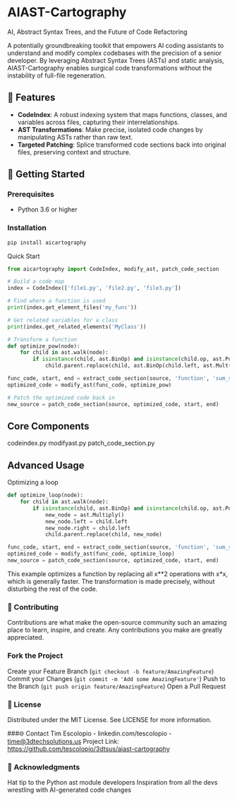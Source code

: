 # AIAST-Cartography
AI, Abstract Syntax Trees, and the Future of Code Refactoring

A potentially groundbreaking toolkit that empowers AI coding assistants to understand and modify complex codebases with the precision of a senior developer. By leveraging Abstract Syntax Trees (ASTs) and static analysis, AIAST-Cartography enables surgical code transformations without the instability of full-file regeneration.

## 🌟 Features

- **CodeIndex**: A robust indexing system that maps functions, classes, and variables across files, capturing their interrelationships.
- **AST Transformations**: Make precise, isolated code changes by manipulating ASTs rather than raw text.
- **Targeted Patching**: Splice transformed code sections back into original files, preserving context and structure.

## 🚀 Getting Started

### Prerequisites

- Python 3.6 or higher

### Installation

```bash
pip install aicartography
```

Quick Start
```python
from aicartography import CodeIndex, modify_ast, patch_code_section

# Build a code map
index = CodeIndex(['file1.py', 'file2.py', 'file3.py'])

# Find where a function is used
print(index.get_element_files('my_func'))

# Get related variables for a class
print(index.get_related_elements('MyClass'))

# Transform a function
def optimize_pow(node):
    for child in ast.walk(node):
        if isinstance(child, ast.BinOp) and isinstance(child.op, ast.Pow) and isinstance(child.right, ast.Constant) and child.right.value == 2:
            child.parent.replace(child, ast.BinOp(child.left, ast.Mult(), child.left))

func_code, start, end = extract_code_section(source, 'function', 'sum_squares')
optimized_code = modify_ast(func_code, optimize_pow)

# Patch the optimized code back in
new_source = patch_code_section(source, optimized_code, start, end)
```

## Core Components
codeindex.py
modifyast.py
patch_code_section.py

## Advanced Usage
Optimizing a loop
```python
def optimize_loop(node):
    for child in ast.walk(node):
        if isinstance(child, ast.BinOp) and isinstance(child.op, ast.Pow) and isinstance(child.right, ast.Constant) and child.right.value == 2:
            new_node = ast.Multiply()
            new_node.left = child.left
            new_node.right = child.left
            child.parent.replace(child, new_node)

func_code, start, end = extract_code_section(source, 'function', 'sum_squares')
optimized_code = modify_ast(func_code, optimize_loop)
new_source = patch_code_section(source, optimized_code, start, end)
```

This example optimizes a function by replacing all x**2 operations with x*x, which is generally faster. The transformation is made precisely, without disturbing the rest of the code.
### 🤝 Contributing
Contributions are what make the open-source community such an amazing place to learn, inspire, and create. Any contributions you make are greatly appreciated.

### Fork the Project
Create your Feature Branch (`git checkout -b feature/AmazingFeature`)
Commit your Changes (`git commit -m 'Add some AmazingFeature'`)
Push to the Branch (`git push origin feature/AmazingFeature`)
Open a Pull Request

### 📜 License
Distributed under the MIT License. See LICENSE for more information.

###🌐 Contact
Tim Escolopio - linkedin.com/tescolopio - time@3dtechsolutions.us
Project Link: https://github.com/tescolopio/3dtsus/aiast-cartography

### 🙏 Acknowledgments

Hat tip to the Python ast module developers
Inspiration from all the devs wrestling with AI-generated code changes
